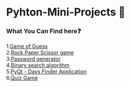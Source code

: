 # Pyhton-Mini-Projects :notebook:
### What You Can Find here:question:
1.[Game of Guess](https://github.com/AasaiAlangaram/Python-Basic-Projects/blob/master/Python%20Basic%20Projects.ipynb)\
2.[Rock,Paper,Scissor game](https://github.com/AasaiAlangaram/Python-Basic-Projects/blob/master/Python%20Basic%20Projects.ipynb)\
3.[Password generator](https://github.com/AasaiAlangaram/Python-Basic-Projects/blob/master/Python%20Basic%20Projects.ipynb)\
4.[Binary search algorithm](https://github.com/AasaiAlangaram/Python-Basic-Projects/blob/master/Python%20Basic%20Projects.ipynb)\
5.[PyQt - Days Finder Application](https://github.com/AasaiAlangaram/Python-Basic-Projects/blob/master/Days%20Finder%20Application/Days%20finder.py)\
6.[Quiz Game](https://github.com/AasaiAlangaram/Python-Mini-Projects/blob/master/Quiz%20Project/Quiz%20game.py)


